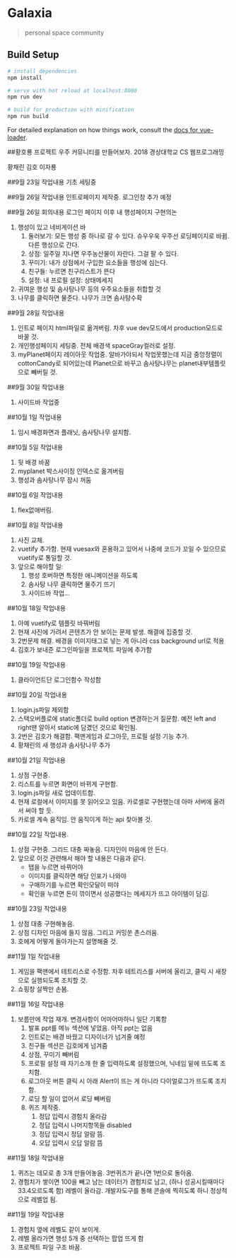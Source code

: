 # Galaxia

> personal space community

## Build Setup

``` bash
# install dependencies
npm install

# serve with hot reload at localhost:8080
npm run dev

# build for production with minification
npm run build
```

For detailed explanation on how things work, consult the [docs for vue-loader](http://vuejs.github.io/vue-loader).

##황호룡 프로젝트
우주 커뮤니티를 만들어보자.
2018 경상대학교 CS 웹프로그래밍 

황채린
김호
이자룡

##9월 23일 작업내용
기초 세팅중

##9월 26일 작업내용
인트로페이지 제작중. 로그인창 추가 예정

##9월 26일 회의내용
로그인 페이지 이후 내 행성페이지 구현의논
1. 행성이 있고 네비게이션 바
	1. 둘러보기: 모든 행성 중 하나로 갈 수 있다. 슈우우욱
		우주선 로딩페이지로 바뀜. 다른 행성으로 간다.
	2. 상점: 일주일 지나면 우주농산물이 자란다. 그걸 팔 수 있다.
	3. 꾸미기: 내가 상점에서 구입한 요소들을 행성에 심는다.
	4. 친구들: 누르면 친구리스트가 뜬다
	5. 설정: 내 프로필 설정: 상태메세지
2. 귀여운 행성 및 솜사탕나무 등의 우주요소들을 취합할 것
3. 나무를 클릭하면 물준다. 나무가 크면 솜사탕수확

##9월 28일 작업내용
1. 인트로 페이지 html파일로 옮겨버림. 차후 vue dev모드에서 production모드로 바꿀 것.
2. 개인행성페이지 세팅중. 전체 배경색 spaceGray컬러로 설정.
3. myPlanet페이지 레이아웃 작업중. 알바가야되서 작업못했는데  지금 중앙정렬이 cottonCandy로 되어있는데 Planet으로 바꾸고 솜사탕나무는 planet내부템플릿으로 빼버릴 것. 

##9월 30일 작업내용
1. 사이드바 작업중

##10월 1일 작업내용
1. 임시 배경화면과 플래닛, 솜사탕나무 설치함.

##10월 5일 작업내용
1. 뒷 배경 바꿈
2. myplanet 박스사이징 인덱스로 옮겨버림
3. 행성과 솜사탕나무 잠시 꺼둠

##10월 6일 작업내용
1. flex없애버림.

##10월 8일 작업내용
1. 사진 교체.
2. vuetify 추가함. 현재 vuesax와 혼용하고 있어서 나중에 코드가 꼬일 수 있으므로 vuetify로 통일할 것.
3. 앞으로 해야할 일: 
	1. 행성 호버하면 특정한 애니메이션을 하도록
	2. 솜사탕 나무 클릭하면 물주기 뜨기
	3. 사이드바 작업...

##10월 18일 작업내용
1. 아예 vuetify로 템플릿 바꿔버림
2. 현재 사진에 가려서 콘텐츠가 안 보이는 문제 발생. 해결에 집중할 것.
3. 2번문제 해결. 배경을 이미지태그로 넣는 게 아니라 css background url로 적용
4. 김호가 보내준 로그인파일을 프로젝트 파일에 추가함

##10월 19일 작업내용
1. 클라이언트단 로그인함수 작성함 

##10월 20일 작업내용
1. login.js파일 제외함
2. 스택오버플로에 static폴더로 build option 변경하는거 질문함. 예전 left and right땐 알아서 static에 담겼던 것으로 확인됨.
3. 2번은 김호가 해결함. 팩맨게임과 로그아웃, 프로필 설정 기능 추가.
4. 황채린의 새 행성과 솜사탕나무 추가 

##10월 21일 작업내용
1. 상점 구현중.
2. 리스트를 누르면 화면이 바뀌게 구현함.
3. login.js파일 새로 업데이트함.
4. 현재 로컬에서 이미지를 못 읽어오고 있음. 카로셀로 구현했는데 아마 서버에 올려서 써야 할 듯.
5. 카로셀 계속 움직임. 안 움직이게 하는 api 찾아볼 것.

##10월 22일 작업내용.
1. 상점 구현중. 그리드 대충 짜놓음. 디자인이 마음에 안 든다.
2. 앞으로 이것 관련해서 해야 할 내용은 다음과 같다.
	- 탭을 누르면 바뀌어야
	- 이미지를 클릭하면 해당 인포가 나와야
	- 구매하기를 누르면 확인모달이 떠야
	- 확인을 누르면 돈이 깎이면서 성공했다는 메세지가 뜨고 아이템이 담김.

##10월 23일 작업내용
1. 상점 대충 구현해놓음.
2. 상점 디자인 마음에 들지 않음. 그리고 커밍쑨 촌스러움. 
3. 호에게 어떻게 돌아가는지 설명해줄 것. 

##11월 1일 작업내용
1. 게임을 팩맨에서 테트리스로 수정함. 차후 테트리스를 서버에 올리고, 클릭 시 새창으로 실행되도록 조치할 것.
2. 쇼핑창 살짝만 손봄.

##11월 16일 작업내용
1. 보름만에 작업 재개. 변경사항이 어마어마하니 일단 기록함
	1. 발표 ppt를 메뉴 섹션에 넣었음. 아직 ppt는 없음
	2. 인트로는 배경 바꿨고 디자이너가 넘겨줄 예정
	3. 친구들 섹션은 김호에게 넘겨줌
	4. 상점, 꾸미기 빼버림
	5. 프로필 설정 때 자기소개 한 줄 입력하도록 설정했으며, 닉네임 밑에 뜨도록 조치함.
	6. 로그아웃 버튼 클릭 시 아래 Alert이 뜨는 게 아니라 다이얼로그가 뜨도록 조치함.
	7. 로딩 할 일이 없어서 로딩 빼버림
	8. 퀴즈 제작중.
		1. 정답 입력시 경험치 올라감
		2. 정답 입력시 나머지항목들 disabled
		3. 정답 입력시 정답 알람 뜸.
		4. 오답 입력시 오답 알람 뜸

##11월 18일 작업내용
1. 퀴즈는 데모로 총 3개 만들어놓음. 3번퀴즈가 끝나면 1번으로 돌아옴.
2. 경험치가 쌓이면 100을 빼고 남는 데이터가 경험치로 남고, (하나 성공시킬때마다 33.4오르도록 함) 레벨이 올라감. 개발자도구를 통해 콘솔에 찍히도록 하니 정상적으로 레벨업 됨.

##11월 19일 작업내용
1. 경험치 옆에 레벨도 같이 보이게.
2. 레벨 올라가면 행성 5개 중 선택하는 팝업 뜨게 함
3. 프로젝트 파일 구조 바꿈.